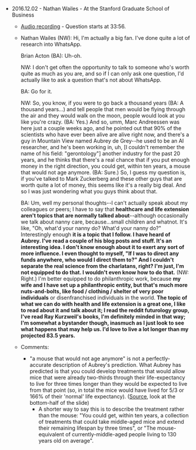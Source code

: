 

- 2016.12.02 - Nathan Wailes - At the Stanford Graduate School of Business
  - [Audio recording](https://goo.gl/DDkzTx) - Question starts at 33:56.
  - Nathan Wailes (NW): Hi, I'm actually a big fan. I've done quite a lot of research into WhatsApp.
    
    Brian Acton (BA): Uh-oh.
    
    NW: I don't get often the opportunity to talk to someone who's worth quite as much as you are, and so if I can only ask one question, I'd actually like to ask a question that's not about WhatsApp.
    
    BA: Go for it.
    
    NW: So, you know, if you were to go back a thousand years (BA: A thousand years...) and tell people that men would be flying through the air and they would walk on the moon, people would look at you like you're crazy. (BA: Yes.) And so, umm, Marc Andreessen was here just a couple weeks ago, and he pointed out that 90% of the scientists who have ever been alive are alive right now, and there's a guy in Mountain View named Aubrey de Grey--he used to be an AI researcher, and he's been working in, uh, [I couldn't remember the name of his field: "gerontology"] another industry for the past 20 years, and he thinks that there's a real chance that if you put enough money in the right direction, you could get, within ten years, a mouse that would not age anymore. (BA: Sure.) So, I guess my question is, if you've talked to Mark Zuckerberg and these other guys that are worth quite a lot of money, this seems like it's a really big deal. And so I was just wondering what you guys think about that.
    
    BA: Um, well my personal thoughts--I can't actually speak about my colleagues or peers; I have to say that **healthcare and life extension aren't topics that are normally talked about**--although occasionally we talk about nanny care, because...small children and whatnot. It's like, "Oh, what'd your nanny do? What'd your nanny do?" Interestingly enough **it is a topic that I follow. I have heard of Aubrey. I've read a couple of his blog posts and stuff. It's an interesting idea. I don't know enough about it to exert any sort of more influence. I even thought to myself, "If I was to direct any funds anywhere, who would I direct them to?" And I couldn't separate the real science from the charlatans, right? I'm just, I'm not equipped to do that. I wouldn't even know how to do that.** (NW: Right.) I'm better equipped to do philanthropic work, because **my wife and I have set up a philanthropic entity, but that's much more nuts-and-bolts, like food / clothing / shelter of very poor individuals** or disenfranchised individuals in the world. **The topic of what we can do with health and life extension is a great one, I like to read about it and talk about it; I read the reddit futurology group, I've read Ray Kurzweil's books, I'm definitely minded in that way; I'm somewhat a bystander though, inasmuch as I just look to see what happens that may help us. I'd love to live a lot longer than my projected 83.5 years.**
  - Comments:
    - "a mouse that would not age anymore" is not a perfectly-accurate description of Aubrey's prediction. What Aubrey has predicted is that you could develop treatments that would allow mice that were already two-thirds through their life-expectancy to live for three times longer than they would be expected to live from that point (so, in total the mice would have lived for 5/3 or 166% of their 'normal' life expectancy). ([Source](https://www.youtube.com/watch?v=8iYpxRXlboQ&t=19m22s), look at the bottom-half of the slide)
      - A shorter way to say this is to describe the treatment rather than the mouse: "You could get, within ten years, a collection of treatments that could take middle-aged mice and extend their remaining lifespan by three times", or "The mouse-equivalent of currently-middle-aged people living to 130 years old on average".
